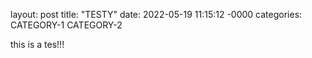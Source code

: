 layout: post
title: "TESTY"
date: 2022-05-19 11:15:12 -0000
categories: CATEGORY-1 CATEGORY-2


this is a tes!!!
